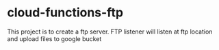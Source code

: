 # cloud-functions-ftp
This project is to create a ftp server. FTP listener will listen at ftp location and upload files to google bucket
